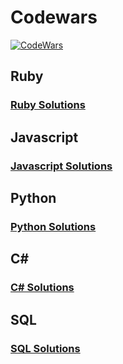 # Codewars

[![CodeWars](https://www.codewars.com/users/adrian.eyre/badges/large)](https://www.codewars.com/users/adrian.eyre "My Honor Badge")

## Ruby
### [Ruby Solutions](Ruby/ruby.md)

## Javascript
### [Javascript Solutions](Javascript/Javascript.md)

## Python
### [Python Solutions](Python/Python.md)

## C#
### [C# Solutions](CSharp/CSharp.md)

## SQL
### [SQL Solutions](SQL/SQL.md)
